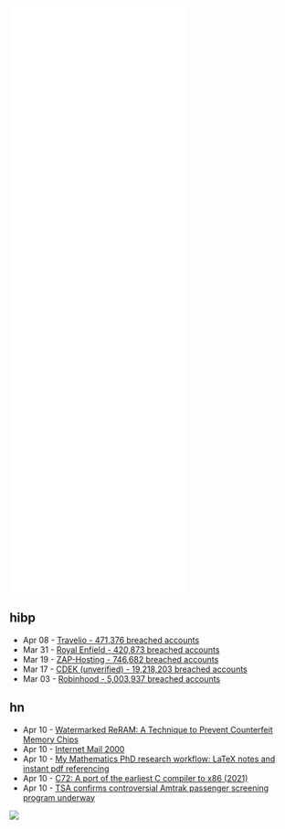 ![Metrics](https://raw.githubusercontent.com/phixion/phixion/master/metrics.svg)

## hibp

<!--
for https://github.com/phixion/phixion/blob/main/.github/workflows/feeds.yml
-->
<!--START_SECTION:haveibeenpwnd-->
- Apr 08 - [Travelio - 471,376 breached accounts](https://haveibeenpwned.com/PwnedWebsites#Travelio)
- Mar 31 - [Royal Enfield - 420,873 breached accounts](https://haveibeenpwned.com/PwnedWebsites#RoyalEnfield)
- Mar 19 - [ZAP-Hosting - 746,682 breached accounts](https://haveibeenpwned.com/PwnedWebsites#ZAPHosting)
- Mar 17 - [CDEK (unverified) - 19,218,203 breached accounts](https://haveibeenpwned.com/PwnedWebsites#CDEK)
- Mar 03 - [Robinhood - 5,003,937 breached accounts](https://haveibeenpwned.com/PwnedWebsites#Robinhood)
<!--END_SECTION:haveibeenpwnd-->

## hn

<!--
for https://github.com/phixion/phixion/blob/main/.github/workflows/feeds.yml
-->
<!--START_SECTION:hn-->
- Apr 10 - [Watermarked ReRAM: A Technique to Prevent Counterfeit Memory Chips](https://arxiv.org/abs/2204.02104)
- Apr 10 - [Internet Mail 2000](https://cr.yp.to/im2000.html)
- Apr 10 - [My Mathematics PhD research workflow: LaTeX notes and instant pdf referencing](https://castel.dev/post/research-workflow/)
- Apr 10 - [C72: A port of the earliest C compiler to x86 (2021)](https://github.com/vegesm/c72)
- Apr 10 - [TSA confirms controversial Amtrak passenger screening program underway](https://www.ketv.com/article/tsa-amtrak-passenger-screening-program-underway/39677630#)
<!--END_SECTION:hn-->

<!--
for https://yhype.me
-->
![](https://hit.yhype.me/github/profile?user_id=13013670)

